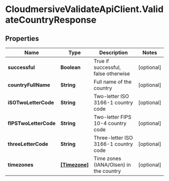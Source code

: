 # CloudmersiveValidateApiClient.ValidateCountryResponse

## Properties
Name | Type | Description | Notes
------------ | ------------- | ------------- | -------------
**successful** | **Boolean** | True if successful, false otherwise | [optional] 
**countryFullName** | **String** | Full name of the country | [optional] 
**iSOTwoLetterCode** | **String** | Two-letter ISO 3166-1 country code | [optional] 
**fIPSTwoLetterCode** | **String** | Two-letter FIPS 10-4 country code | [optional] 
**threeLetterCode** | **String** | Three-letter ISO 3166-1 country code | [optional] 
**timezones** | [**[Timezone]**](Timezone.md) | Time zones (IANA/Olsen) in the country | [optional] 


